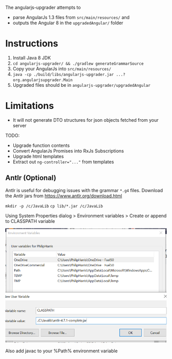 The angularjs-upgrader attempts to 

- parse AngularJs 1.3 files from `src/main/resources/` and 
- outputs the Angular 8 in the `upgradedAngular/` folder

# Instructions

1. Install Java 8 JDK
2. `cd angularjs-upgrader/ && ./gradlew generateGrammarSource`
3. Copy your AngularJs into `src/main/resources/`
4. `java -cp ./build/libs/angularjs-upgrader.jar ...? org.angularjsupgrader.Main`
5. Upgraded files should be in `angularjs-upgrader/upgradedAngular`

# Limitations

- It will not generate DTO structures for json objects fetched from your server

TODO:

- Upgrade function contents
- Convert AngularJs Promises into RxJs Subscriptions
- Upgrade html templates
- Extract out `ng-controller="..."` from templates

## Antlr (Optional)
Antlr is useful for debugging issues with the grammar `*.g4` files. 
Download the Antlr jars from https://www.antlr.org/download.html

`mkdir -p /c/JavaLib`
`cp lib/*.jar /c/JavaLib`

Using System Properties dialog > Environment variables > Create or append to CLASSPATH variable

![adding antlr to classpath screenshot](.readme/add-antlr-to-classpath-environment-variables.PNG "Adding antlr to classpath")

Also add javac to your %Path% environment variable


